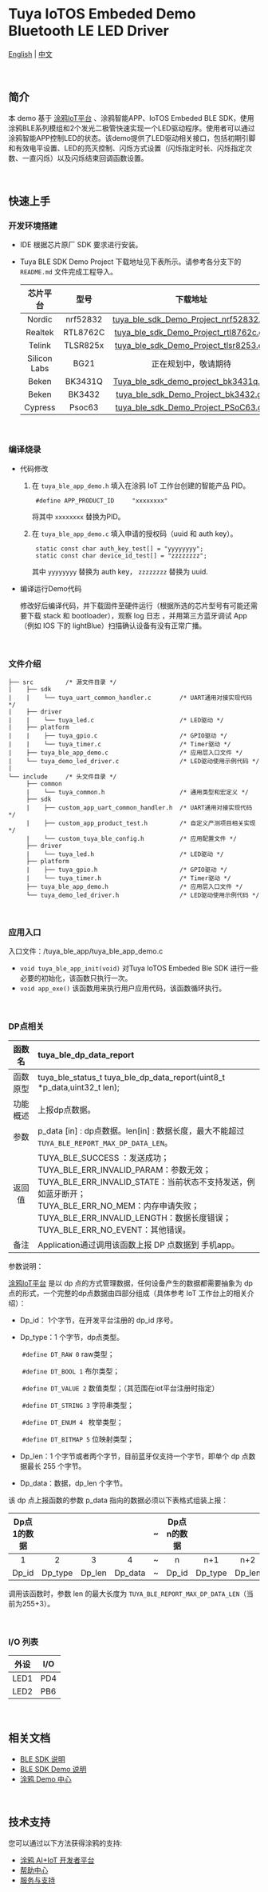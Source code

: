 # Tuya IoTOS Embeded Demo Bluetooth LE LED Driver

[English](./README.md) | [中文](./README_zh.md)

<br>

## 简介

本 demo 基于 [涂鸦IoT平台](https://iot.tuya.com/) 、涂鸦智能APP、IoTOS Embeded BLE SDK，使用涂鸦BLE系列模组和2个发光二极管快速实现一个LED驱动程序。使用者可以通过涂鸦智能APP控制LED的状态。该demo提供了LED驱动相关接口，包括初期引脚和有效电平设置、LED的亮灭控制、闪烁方式设置（闪烁指定时长、闪烁指定次数、一直闪烁）以及闪烁结束回调函数设置。

<br>

## 快速上手

### 开发环境搭建

- IDE 根据芯片原厂 SDK 要求进行安装。

- Tuya BLE SDK Demo Project 下载地址见下表所示。请参考各分支下的 `README.md` 文件完成工程导入。

  |   芯片平台   |   型号   |                           下载地址                           |
  | :----------: | :------: | :----------------------------------------------------------: |
  |    Nordic    | nrf52832 | [tuya_ble_sdk_Demo_Project_nrf52832.git](https://github.com/TuyaInc/tuya_ble_sdk_Demo_Project_nrf52832.git) |
  |   Realtek    | RTL8762C | [tuya_ble_sdk_Demo_Project_rtl8762c.git](https://github.com/TuyaInc/tuya_ble_sdk_Demo_Project_rtl8762c.git) |
  |    Telink    | TLSR825x | [tuya_ble_sdk_Demo_Project_tlsr8253.git](https://github.com/TuyaInc/tuya_ble_sdk_Demo_Project_tlsr8253.git) |
  | Silicon Labs |   BG21   |                     正在规划中，敬请期待                     |
  |    Beken     | BK3431Q  | [Tuya_ble_sdk_demo_project_bk3431q.git](https://github.com/TuyaInc/Tuya_ble_sdk_demo_project_bk3431q.git) |
  |    Beken     |  BK3432  | [ tuya_ble_sdk_Demo_Project_bk3432.git](https://github.com/TuyaInc/tuya_ble_sdk_Demo_Project_bk3432.git) |
  |   Cypress    |  Psoc63  | [tuya_ble_sdk_Demo_Project_PSoC63.git](https://github.com/TuyaInc/tuya_ble_sdk_Demo_Project_PSoC63.git) |

<br>

### 编译烧录

- 代码修改

  1. 在 `tuya_ble_app_demo.h` 填入在涂鸦 IoT 工作台创建的智能产品 PID。

     ```
      #define APP_PRODUCT_ID     "xxxxxxxx"
     ```

     将其中 `xxxxxxxx` 替换为PID。

  2. 在 `tuya_ble_app_demo.c` 填入申请的授权码（uuid 和 auth key）。

     ```
      static const char auth_key_test[] = "yyyyyyyy";
      static const char device_id_test[] = "zzzzzzzz";
     ```

     其中 `yyyyyyyy` 替换为 auth key， `zzzzzzzz` 替换为 uuid.

- 编译运行Demo代码

  修改好后编译代码，并下载固件至硬件运行（根据所选的芯片型号有可能还需要下载 stack 和 bootloader），观察 log 日志 ，并用第三方蓝牙调试 App（例如 IOS 下的 lightBlue）扫描确认设备有没有正常广播。

<br>

### 文件介绍
```
├── src         /* 源文件目录 */
|    ├── sdk
|    |    └── tuya_uart_common_handler.c        /* UART通用对接实现代码 */
|    ├── driver
|    |    └── tuya_led.c                        /* LED驱动 */
|    ├── platform
|    |    ├── tuya_gpio.c                       /* GPIO驱动 */
|    |    └── tuya_timer.c                      /* Timer驱动 */
|    ├── tuya_ble_app_demo.c                    /* 应用层入口文件 */
|    └── tuya_demo_led_driver.c                 /* LED驱动使用示例代码 */
|
└── include     /* 头文件目录 */
     ├── common
     |    └── tuya_common.h                     /* 通用类型和宏定义 */
     ├── sdk
     |    ├── custom_app_uart_common_handler.h  /* UART通用对接实现代码 */
     |    ├── custom_app_product_test.h         /* 自定义产测项目相关实现 */
     |    └── custom_tuya_ble_config.h          /* 应用配置文件 */
     ├── driver
     |    └── tuya_led.h                        /* LED驱动 */
     ├── platform
     |    ├── tuya_gpio.h                       /* GPIO驱动 */
     |    └── tuya_timer.h                      /* Timer驱动 */
     ├── tuya_ble_app_demo.h                    /* 应用层入口文件 */
     └── tuya_demo_led_driver.h                	/* LED驱动使用示例代码 */
```

<br>

### 应用入口
入口文件：/tuya_ble_app/tuya_ble_app_demo.c

+ `void tuya_ble_app_init(void)` 对Tuya IoTOS Embeded Ble SDK 进行一些必要的初始化，该函数只执行一次。
+ `void app_exe()` 该函数用来执行用户应用代码，该函数循环执行。

<br>

### DP点相关

|  函数名  | tuya_ble_dp_data_report                                      |
| :------: | :----------------------------------------------------------- |
| 函数原型 | tuya_ble_status_t tuya_ble_dp_data_report(uint8_t *p_data,uint32_t len); |
| 功能概述 | 上报dp点数据。                                               |
|   参数   | p_data [in] : dp点数据。len[in] : 数据长度，最大不能超过`TUYA_BLE_REPORT_MAX_DP_DATA_LEN`。 |
|  返回值  | TUYA_BLE_SUCCESS ：发送成功；<br/>TUYA_BLE_ERR_INVALID_PARAM：参数无效；<br/>TUYA_BLE_ERR_INVALID_STATE：当前状态不支持发送，例如蓝牙断开；<br/>TUYA_BLE_ERR_NO_MEM：内存申请失败；<br/>TUYA_BLE_ERR_INVALID_LENGTH：数据长度错误；<br/>TUYA_BLE_ERR_NO_EVENT：其他错误。 |
|   备注   | Application通过调用该函数上报 DP 点数据到 手机app。          |

参数说明：

[涂鸦IoT平台](https://iot.tuya.com/) 是以 dp 点的方式管理数据，任何设备产生的数据都需要抽象为 dp 点的形式，一个完整的dp点数据由四部分组成（具体参考 IoT 工作台上的相关介绍）：

- Dp_id： 1个字节，在开发平台注册的 dp_id 序号。


- Dp_type：1 个字节，dp点类型。

  ​	`#define DT_RAW 0`       raw类型；

  ​	`#define DT_BOOL 1`     布尔类型；

  ​	`#define DT_VALUE 2`   数值类型；（其范围在iot平台注册时指定）

  ​	`#define DT_STRING 3` 字符串类型；

  ​	`#define DT_ENUM 4 `     枚举类型；

  ​	`#define DT_BITMAP 5` 位映射类型；

- Dp_len：1 个字节或者两个字节，目前蓝牙仅支持一个字节，即单个 dp 点数据最长 255 个字节。


- Dp_data：数据，dp_len 个字节。


该 dp 点上报函数的参数 p_data 指向的数据必须以下表格式组装上报：

| Dp点1的数据 |         |        |         | ~    | Dp点n的数据 |         |        |         |
| :---------: | :-----: | :----: | :-----: | :--- | :---------: | :-----: | :----: | :-----: |
|      1      |    2    |   3    |    4    | ~    |      n      |   n+1   |  n+2   |   n+3   |
|    Dp_id    | Dp_type | Dp_len | Dp_data | ~    |    Dp_id    | Dp_type | Dp_len | Dp_data |

调用该函数时，参数 len 的最大长度为 `TUYA_BLE_REPORT_MAX_DP_DATA_LEN`（当前为255+3）。

<br>

### I/O 列表

| 外设 | I/O  |
| ---- | ---- |
| LED1 | PD4  |
| LED2 | PB6  |

<br>

## 相关文档

- [BLE SDK 说明](https://developer.tuya.com/cn/docs/iot/device-development/embedded-software-development/module-sdk-development-access/ble-chip-sdk/tuya-ble-sdk-user-guide?id=K9h5zc4e5djd9#title-17-tuya%20ble%20sdk%20callback%20event%20%E4%BB%8B%E7%BB%8D)
- [BLE SDK Demo 说明](https://developer.tuya.com/cn/docs/iot/device-development/embedded-software-development/module-sdk-development-access/ble-chip-sdk/tuya-ble-sdk-demo-instruction-manual?id=K9gq09szmvy2o)
- [涂鸦 Demo 中心](https://developer.tuya.com/demo)

<br>


## 技术支持

您可以通过以下方法获得涂鸦的支持:

- [涂鸦 AI+IoT 开发者平台](https://developer.tuya.com)
- [帮助中心](https://support.tuya.com/help)
- [服务与支持](https://service.console.tuya.com)

<br>